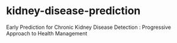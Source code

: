 # kidney-disease-prediction
Early Prediction for Chronic Kidney Disease Detection : Progressive Approach to Health Management
